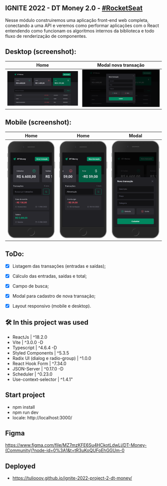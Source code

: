 
## IGNITE 2022 - DT Money 2.0 - <a href="https://www.rocketseat.com.br/">#RocketSeat</a>
Nesse módulo construiremos uma aplicação front-end web completa, conectando a uma API e veremos como performar aplicações com o React entendendo como funcionam os algoritmos internos da biblioteca e todo fluxo de renderização de componentes.

## Desktop (screenshot):

| Home | Modal nova transação |
| --- | --- |
| <img src="https://github.com/jfernandesdev/dt-money-2/blob/dc7fe73c37a5a802b1d2795b94618ec6150a25e3/public/layout/desktop-1.png" /> | <img src="https://github.com/jfernandesdev/dt-money-2/blob/dc7fe73c37a5a802b1d2795b94618ec6150a25e3/public/layout/desktop-2.png" />


## Mobile (screenshot):

| Home | Home | Modal |
| --- | --- | --- |
| <img src="https://github.com/jfernandesdev/dt-money-2/blob/dc7fe73c37a5a802b1d2795b94618ec6150a25e3/public/layout/mobile-1.png"  /> | <img src="https://github.com/jfernandesdev/dt-money-2/blob/dc7fe73c37a5a802b1d2795b94618ec6150a25e3/public/layout/mobile-1-2.png"  /> | <img src="https://github.com/jfernandesdev/dt-money-2/blob/dc7fe73c37a5a802b1d2795b94618ec6150a25e3/public/layout/mobile-2.png"  /> | 

## ToDo:

- [x] Listagem das transações (entradas e saídas);
- [x] Cálculo das entradas, saídas e total;
- [x] Campo de busca;
- [x] Modal para cadastro de nova transação;
- [x] Layout responsivo (mobile e desktop).


## 🛠️ In this project was used
- ReactJs | ^18.2.0
- Vite | ^3.0.0 -D
- Typescript | ^4.6.4 -D
- Styled Components | ^5.3.5
- Radix UI (dialog e radio-group) | ^1.0.0
- React Hook Form | ^7.34.0
- JSON-Server | ^0.17.0 -D
- Scheduler | ^0.23.0
- Use-context-selector | ^1.4.1"


## Start project

- npm install
- npm run dev
- locale: http://localhost:3000/


## Figma
https://www.figma.com/file/MZ7mzKFE6Su4HCkotLdwLj/DT-Money-(Community)?node-id=0%3A1&t=tR3uKoQUFoEhGGUm-0


## Deployed
- https://tuliooov.github.io/ignite-2022-project-2-dt-money/


